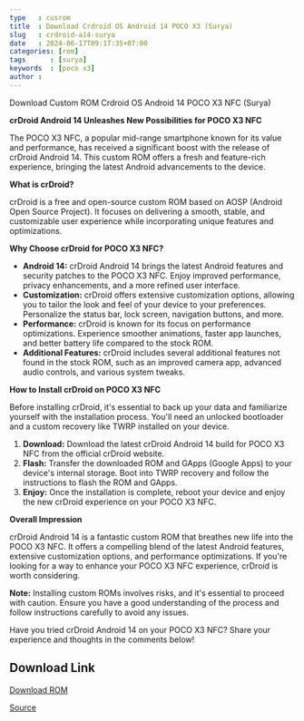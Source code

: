 ```yaml
---
type   : cusrom
title  : Download Crdroid OS Android 14 POCO X3 (Surya)
slug   : crdroid-a14-surya
date   : 2024-06-17T09:17:35+07:00
categories: [rom]
tags      : [surya]
keywords  : [poco x3]
author : 
---
```


Download Custom ROM Crdroid OS Android 14 POCO X3 NFC  (Surya)


**crDroid Android 14 Unleashes New Possibilities for POCO X3 NFC**

The POCO X3 NFC, a popular mid-range smartphone known for its value and performance, has received a significant boost with the release of crDroid Android 14. This custom ROM offers a fresh and feature-rich experience, bringing the latest Android advancements to the device.

**What is crDroid?**

crDroid is a free and open-source custom ROM based on AOSP (Android Open Source Project). It focuses on delivering a smooth, stable, and customizable user experience while incorporating unique features and optimizations.

**Why Choose crDroid for POCO X3 NFC?**

* **Android 14:** crDroid Android 14 brings the latest Android features and security patches to the POCO X3 NFC. Enjoy improved performance, privacy enhancements, and a more refined user interface.
* **Customization:** crDroid offers extensive customization options, allowing you to tailor the look and feel of your device to your preferences. Personalize the status bar, lock screen, navigation buttons, and more.
* **Performance:** crDroid is known for its focus on performance optimizations. Experience smoother animations, faster app launches, and better battery life compared to the stock ROM.
* **Additional Features:** crDroid includes several additional features not found in the stock ROM, such as an improved camera app, advanced audio controls, and various system tweaks.

**How to Install crDroid on POCO X3 NFC**

Before installing crDroid, it's essential to back up your data and familiarize yourself with the installation process. You'll need an unlocked bootloader and a custom recovery like TWRP installed on your device.

1. **Download:** Download the latest crDroid Android 14 build for POCO X3 NFC from the official crDroid website.
2. **Flash:** Transfer the downloaded ROM and GApps (Google Apps) to your device's internal storage. Boot into TWRP recovery and follow the instructions to flash the ROM and GApps.
3. **Enjoy:** Once the installation is complete, reboot your device and enjoy the new crDroid experience on your POCO X3 NFC.

**Overall Impression**

crDroid Android 14 is a fantastic custom ROM that breathes new life into the POCO X3 NFC. It offers a compelling blend of the latest Android features, extensive customization options, and performance optimizations. If you're looking for a way to enhance your POCO X3 NFC experience, crDroid is worth considering.

**Note:** Installing custom ROMs involves risks, and it's essential to proceed with caution. Ensure you have a good understanding of the process and follow instructions carefully to avoid any issues.

Have you tried crDroid Android 14 on your POCO X3 NFC? Share your experience and thoughts in the comments below!

## Download Link
[Download ROM](https://sourceforge.net/projects/crdroid/files/surya/10.x/)

[Source](https://crdroid.net/redwood/9)
